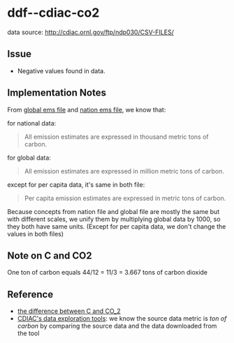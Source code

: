 # ddf--cdiac-co2

data source: http://cdiac.ornl.gov/ftp/ndp030/CSV-FILES/

## Issue

- Negative values found in data. 

## Implementation Notes

From [global ems file](http://cdiac.ornl.gov/ftp/ndp030/global.1751_2013.ems)
and [nation ems file](http://cdiac.ornl.gov/ftp/ndp030/nation.1751_2013.ems),
we know that:

for national data:

> All emission estimates are expressed in thousand metric tons of carbon.

for global data:

> All emission estimates are expressed in million metric tons of carbon.

except for per capita data, it's same in both file:

> Per capita emission estimates are expressed in metric tons of carbon.

Because concepts from nation file and global file are mostly the same but with different
scales, we unify them by multiplying global data by 1000, so they both have same units. 
(Except for per capita data, we don't change the values in both files)

## Note on C and CO2

One ton of carbon equals 44/12 = 11/3 = 3.667 tons of carbon dioxide

## Reference

- [the difference between C and CO_2](http://thinkprogress.org/climate/2008/03/25/202471/the-biggest-source-of-mistakes-c-vs-co2/)
- [CDIAC's data exploration tools](http://cdiac.ornl.gov/CO2_Emission/timeseries/global): 
we know the source data metric is _ton of carbon_ by comparing the source data and the data downloaded from the tool

